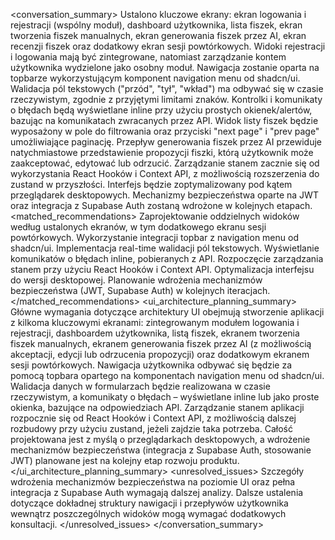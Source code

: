 <conversation_summary>
<decisions>
Ustalono kluczowe ekrany: ekran logowania i rejestracji (wspólny moduł), dashboard użytkownika, lista fiszek, ekran tworzenia fiszek manualnych, ekran generowania fiszek przez AI, ekran recenzji fiszek oraz dodatkowy ekran sesji powtórkowych.
Widoki rejestracji i logowania mają być zintegrowane, natomiast zarządzanie kontem użytkownika wydzielone jako osobny moduł.
Nawigacja zostanie oparta na topbarze wykorzystującym komponent navigation menu od shadcn/ui.
Walidacja pól tekstowych ("przód", "tył", "wkład") ma odbywać się w czasie rzeczywistym, zgodnie z przyjętymi limitami znaków.
Kontrolki i komunikaty o błędach będą wyświetlane inline przy użyciu prostych okienek/alertów, bazując na komunikatach zwracanych przez API.
Widok listy fiszek będzie wyposażony w pole do filtrowania oraz przyciski "next page" i "prev page" umożliwiające paginację.
Przepływ generowania fiszek przez AI przewiduje natychmiastowe przedstawienie propozycji fiszki, którą użytkownik może zaakceptować, edytować lub odrzucić.
Zarządzanie stanem zacznie się od wykorzystania React Hooków i Context API, z możliwością rozszerzenia do zustand w przyszłości.
Interfejs będzie zoptymalizowany pod kątem przeglądarek desktopowych.
Mechanizmy bezpieczeństwa oparte na JWT oraz integracja z Supabase Auth zostaną wdrożone w kolejnych etapach.
</decisions>
<matched_recommendations>
Zaprojektowanie oddzielnych widoków według ustalonych ekranów, w tym dodatkowego ekranu sesji powtórkowych.
Wykorzystanie integracji topbar z navigation menu od shadcn/ui.
Implementacja real-time walidacji pól tekstowych.
Wyświetlanie komunikatów o błędach inline, pobieranych z API.
Rozpoczęcie zarządzania stanem przy użyciu React Hooków i Context API.
Optymalizacja interfejsu do wersji desktopowej.
Planowanie wdrożenia mechanizmów bezpieczeństwa (JWT, Supabase Auth) w kolejnych iteracjach.
</matched_recommendations>
<ui_architecture_planning_summary>
Główne wymagania dotyczące architektury UI obejmują stworzenie aplikacji z kilkoma kluczowymi ekranami: zintegrowanym modułem logowania i rejestracji, dashboardem użytkownika, listą fiszek, ekranem tworzenia fiszek manualnych, ekranem generowania fiszek przez AI (z możliwością akceptacji, edycji lub odrzucenia propozycji) oraz dodatkowym ekranem sesji powtórkowych. Nawigacja użytkownika odbywać się będzie za pomocą topbara opartego na komponentach navigation menu od shadcn/ui. Walidacja danych w formularzach będzie realizowana w czasie rzeczywistym, a komunikaty o błędach – wyświetlane inline lub jako proste okienka, bazujące na odpowiedziach API. Zarządzanie stanem aplikacji rozpocznie się od React Hooków i Context API, z możliwością dalszej rozbudowy przy użyciu zustand, jeżeli zajdzie taka potrzeba. Całość projektowana jest z myślą o przeglądarkach desktopowych, a wdrożenie mechanizmów bezpieczeństwa (integracja z Supabase Auth, stosowanie JWT) planowane jest na kolejny etap rozwoju produktu.
</ui_architecture_planning_summary>
<unresolved_issues>
Szczegóły wdrożenia mechanizmów bezpieczeństwa na poziomie UI oraz pełna integracja z Supabase Auth wymagają dalszej analizy.
Dalsze ustalenia dotyczące dokładnej struktury nawigacji i przepływów użytkownika wewnątrz poszczególnych widoków mogą wymagać dodatkowych konsultacji.
</unresolved_issues>
</conversation_summary>